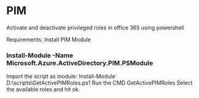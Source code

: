 # PIM
Activate and deactivate privileged roles in office 365 using powershell

Requirements:
 Install PIM Module
 
### Install-Module -Name Microsoft.Azure.ActiveDirectory.PIM.PSModule ###

Import the script as module:
Install-Module D:\scripts\GetActivePIMRoles.ps1
Run the CMD
GetActivePIMRoles
Select the available roles and hit ok.

